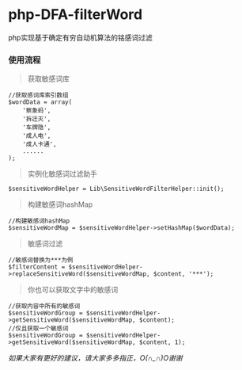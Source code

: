 # php-DFA-filterWord
php实现基于确定有穷自动机算法的铭感词过滤

### 使用流程
> 获取敏感词库

    //获取感词库索引数组
    $wordData = array(
        '察象蚂',
        '拆迁灭',
        '车牌隐',
        '成人电',
        '成人卡通',
        ......
    );
    
> 实例化敏感词过滤助手

    $sensitiveWordHelper = Lib\SensitiveWordFilterHelper::init();

> 构建敏感词hashMap

    //构建敏感词hashMap
    $sensitiveWordMap = $sensitiveWordHelper->setHashMap($wordData);
    
> 敏感词过滤
    
    //敏感词替换为***为例
    $filterContent = $sensitiveWordHelper->replaceSensitiveWord($sensitiveWordMap, $content, '***');
    
> 你也可以获取文字中的敏感词

    //获取内容中所有的敏感词
    $sensitiveWordGroup = $sensitiveWordHelper->getSensitiveWord($sensitiveWordMap, $content);
    //仅且获取一个敏感词
    $sensitiveWordGroup = $sensitiveWordHelper->getSensitiveWord($sensitiveWordMap, $content, 1);
    
*如果大家有更好的建议，请大家多多指正，O(∩_∩)O谢谢*
